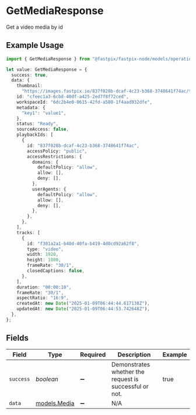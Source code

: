 # GetMediaResponse

Get a video media by id

## Example Usage

```typescript
import { GetMediaResponse } from "@fastpix/fastpix-node/models/operations";

let value: GetMediaResponse = {
  success: true,
  data: {
    thumbnail:
      "https://images.fastpix.io/837f028b-dcaf-4c23-b368-3748641f74ac/thumbnail.png",
    id: "cfeec1a3-6cbd-40df-a425-2ed7f8f72ced",
    workspaceId: "6dc2b4e0-0615-42fd-a580-1f4aad932dfe",
    metadata: {
      "key1": "value1",
    },
    status: "Ready",
    sourceAccess: false,
    playbackIds: [
      {
        id: "837f028b-dcaf-4c23-b368-3748641f74ac",
        accessPolicy: "public",
        accessRestrictions: {
          domains: {
            defaultPolicy: "allow",
            allow: [],
            deny: [],
          },
          userAgents: {
            defaultPolicy: "allow",
            allow: [],
            deny: [],
          },
        },
      },
    ],
    tracks: [
      {
        id: "f301a2a1-b40d-40fa-b419-4d0cd92a62f8",
        type: "video",
        width: 1920,
        height: 1080,
        frameRate: "30/1",
        closedCaptions: false,
      },
    ],
    duration: "00:00:10",
    frameRate: "30/1",
    aspectRatio: "16:9",
    createdAt: new Date("2025-01-09T06:44:44.617138Z"),
    updatedAt: new Date("2025-01-09T06:44:53.742648Z"),
  },
};
```

## Fields

| Field                                                  | Type                                                   | Required                                               | Description                                            | Example                                                |
| ------------------------------------------------------ | ------------------------------------------------------ | ------------------------------------------------------ | ------------------------------------------------------ | ------------------------------------------------------ |
| `success`                                              | *boolean*                                              | :heavy_minus_sign:                                     | Demonstrates whether the request is successful or not. | true                                                   |
| `data`                                                 | [models.Media](../../models/media.md)                  | :heavy_minus_sign:                                     | N/A                                                    |                                                        |